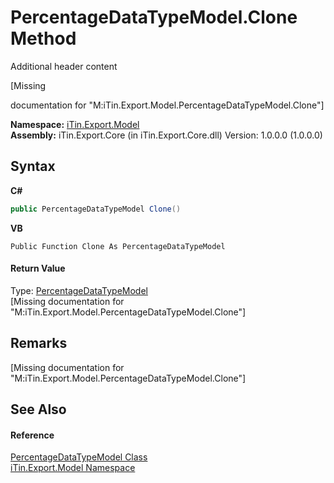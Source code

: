 # PercentageDataTypeModel.Clone Method 
Additional header content 

\[Missing <summary> documentation for "M:iTin.Export.Model.PercentageDataTypeModel.Clone"\]

**Namespace:**&nbsp;<a href="ef57ffcc-e95e-b212-5a46-9aa6f5a3511f">iTin.Export.Model</a><br />**Assembly:**&nbsp;iTin.Export.Core (in iTin.Export.Core.dll) Version: 1.0.0.0 (1.0.0.0)

## Syntax

**C#**<br />
``` C#
public PercentageDataTypeModel Clone()
```

**VB**<br />
``` VB
Public Function Clone As PercentageDataTypeModel
```


#### Return Value
Type: <a href="1927e0b2-4e67-5cfc-4e2e-9468dd8f0f8b">PercentageDataTypeModel</a><br />\[Missing <returns> documentation for "M:iTin.Export.Model.PercentageDataTypeModel.Clone"\]

## Remarks
\[Missing <remarks> documentation for "M:iTin.Export.Model.PercentageDataTypeModel.Clone"\]

## See Also


#### Reference
<a href="1927e0b2-4e67-5cfc-4e2e-9468dd8f0f8b">PercentageDataTypeModel Class</a><br /><a href="ef57ffcc-e95e-b212-5a46-9aa6f5a3511f">iTin.Export.Model Namespace</a><br />